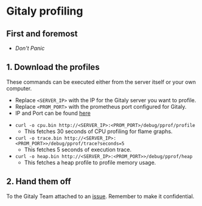 # Gitaly profiling

## First and foremost

* *Don't Panic*


## 1. Download the profiles

These commands can be executed either from the server itself or your own computer.

* Replace `<SERVER_IP>` with the IP for the Gitaly server you want to profile.
* Replace `<PROM_PORT>` with the prometheus port configured for Gitaly.
* IP and Port can be found [here](https://prometheus.gitlab.com/targets#job-gitaly-production)


- `curl -o cpu.bin http://<SERVER_IP>:<PROM_PORT>/debug/pprof/profile`
  - This fetches 30 seconds of CPU profiling for flame graphs.
- `curl -o trace.bin http://<SERVER_IP>:<PROM_PORT>>/debug/pprof/trace?seconds=5`
  - This fetches 5 seconds of execution trace.
- `curl -o heap.bin http://<SERVER_IP>:<PROM_PORT>>/debug/pprof/heap`
  - This fetches a heap profile to profile memory usage.

## 2. Hand them off

To the Gitaly Team attached to an [issue](https://gitlab.com/gitlab-org/gitaly/issues/new).
Remember to make it confidential.
